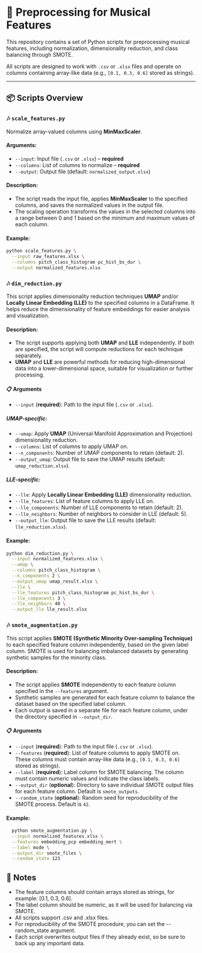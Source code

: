 # 🎼 Preprocessing for Musical Features

This repository contains a set of Python scripts for preprocessing musical features, including normalization, dimensionality reduction, and class balancing through SMOTE.

All scripts are designed to work with `.csv` or `.xlsx` files and operate on columns containing array-like data (e.g., `[0.1, 0.3, 0.6]` stored as strings).

---

## 📦 Scripts Overview

### 🎶 `scale_features.py`

Normalize array-valued columns using **MinMaxScaler**.

#### Arguments:
- `--input`: Input file (`.csv` or `.xlsx`) – **required**
- `--columns`: List of columns to normalize – **required**
- `--output`: Output file (default: `normalized_output.xlsx`)


#### Description:

- The script reads the input file, applies **MinMaxScaler** to the specified columns, and saves the normalized values in the output file.
- The scaling operation transforms the values in the selected columns into a range between 0 and 1 based on the minimum and maximum values of each column.


#### Example:
```bash
python scale_features.py \
  --input raw_features.xlsx \
  --columns pitch_class_histogram pc_hist_bs_dur \
  --output normalized_features.xlsx
```

### 🎶 `dim_reduction.py`

This script applies dimensionality reduction techniques **UMAP** and/or **Locally Linear Embedding (LLE)** to the specified columns in a DataFrame. It helps reduce the dimensionality of feature embeddings for easier analysis and visualization.

#### Description:

- The script supports applying both **UMAP** and **LLE** independently. If both are specified, the script will compute reductions for each technique separately.
- **UMAP** and **LLE** are powerful methods for reducing high-dimensional data into a lower-dimensional space, suitable for visualization or further processing.

#### 📋 Arguments

- `--input` (**required**): Path to the input file (`.csv` or `.xlsx`).

##### UMAP-specific:
- `--umap`: Apply **UMAP** (Universal Manifold Approximation and Projection) dimensionality reduction.
- `--columns`: List of columns to apply UMAP on.
- `--n_components`: Number of UMAP components to retain (default: 2).
- `--output_umap`: Output file to save the UMAP results (default: `umap_reduction.xlsx`).

##### LLE-specific:
- `--lle`: Apply **Locally Linear Embedding (LLE)** dimensionality reduction.
- `--lle_features`: List of feature columns to apply LLE on.
- `--lle_components`: Number of LLE components to retain (default: 2).
- `--lle_neighbors`: Number of neighbors to consider in LLE (default: 5).
- `--output_lle`: Output file to save the LLE results (default: `lle_reduction.xlsx`).

#### Example:
```bash
python dim_reduction.py \
  --input normalized_features.xlsx \
  --umap \
  --columns pitch_class_histogram \
  --n_components 2 \
  --output_umap umap_result.xlsx \
  --lle \
  --lle_features pitch_class_histogram pc_hist_bs_dur \
  --lle_components 3 \
  --lle_neighbors 40 \
  --output_lle lle_result.xlsx
```

### 🎶 `smote_augmentation.py`

This script applies **SMOTE (Synthetic Minority Over-sampling Technique)** to each specified feature column independently, based on the given label column. SMOTE is used for balancing imbalanced datasets by generating synthetic samples for the minority class.

#### Description:

- The script applies **SMOTE** independently to each feature column specified in the `--features` argument.
- Synthetic samples are generated for each feature column to balance the dataset based on the specified label column.
- Each output is saved in a separate file for each feature column, under the directory specified in `--output_dir`.


#### 📋 Arguments

- `--input` (**required**): Path to the input file (`.csv` or `.xlsx`).
- `--features` (**required**): List of feature columns to apply SMOTE on. These columns must contain array-like data (e.g., `[0.1, 0.3, 0.6]` stored as strings).
- `--label` (**required**): Label column for SMOTE balancing. The column must contain numeric values and indicate the class labels.
- `--output_dir` (**optional**): Directory to save individual SMOTE output files for each feature column. Default is `smote_outputs`.
- `--random_state` (**optional**): Random seed for reproducibility of the SMOTE process. Default is `42`.

#### Example:
```bash
  python smote_augmentation.py \
  --input normalized_features.xlsx \
  --features embedding_pcp embedding_mert \
  --label mode \
  --output_dir smote_files \
  --random_state 123

```

## 📝 Notes

 - The feature columns should contain arrays stored as strings, for example: [0.1, 0.3, 0.6].
 - The label column should be numeric, as it will be used for balancing via SMOTE.
 - All scripts support .csv and .xlsx files.
 - For reproducibility of the SMOTE procedure, you can set the --random_state argument.
 - Each script overwrites output files if they already exist, so be sure to back up any important data.




